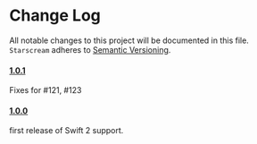 # Change Log
All notable changes to this project will be documented in this file.
`Starscream` adheres to [Semantic Versioning](http://semver.org/).


#### [1.0.1](https://github.com/daltoniam/Starscream/tree/1.0.1)

Fixes for #121, #123

#### [1.0.0](https://github.com/daltoniam/Starscream/tree/1.0.0)

first release of Swift 2 support.